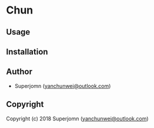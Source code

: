 # Chun

## Usage

## Installation

## Author

* Superjomn (yanchunwei@outlook.com)

## Copyright

Copyright (c) 2018 Superjomn (yanchunwei@outlook.com)

